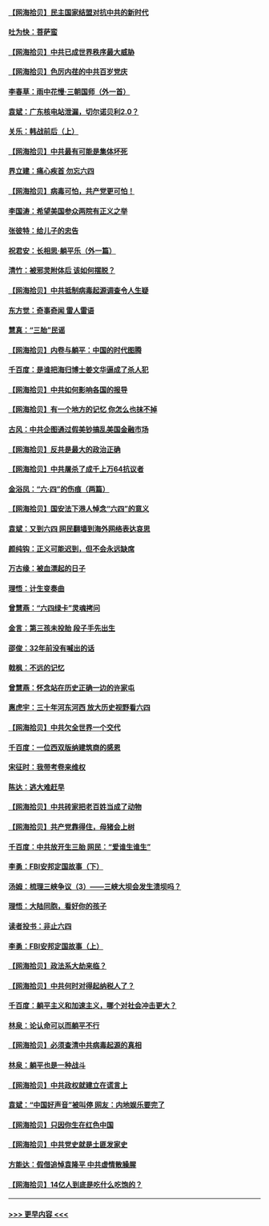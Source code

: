 #### [【网海拾贝】民主国家结盟对抗中共的新时代](../pages/nsc993/n13031717.md?t=06190951) 
#### [吐为快：菩萨蛮](../pages/nsc993/n13030033.md?t=06190951) 
#### [【网海拾贝】中共已成世界秩序最大威胁](../pages/nsc993/n13028138.md?t=06190951) 
#### [【网海拾贝】色厉内荏的中共百岁党庆](../pages/nsc993/n13025582.md?t=06190951) 
#### [李春草：雨中花慢‧三朝国师（外一首）](../pages/nsc993/n13025567.md?t=06190951) 
#### [袁斌：广东核电站泄漏，切尔诺贝利2.0？](../pages/nsc993/n13025475.md?t=06190951) 
#### [关乐：韩战前后（上）](../pages/nsc993/n13025387.md?t=06190951) 
#### [【网海拾贝】中共最有可能是集体坏死](../pages/nsc993/n13023101.md?t=06190951) 
#### [界立建：痛心疾首 勿忘六四](../pages/nsc993/n13022339.md?t=06190951) 
#### [【网海拾贝】病毒可怕，共产党更可怕！](../pages/nsc993/n13020728.md?t=06190951) 
#### [李国涛：希望美国参众两院有正义之举](../pages/nsc993/n13020674.md?t=06190951) 
#### [张彼特：给儿子的忠告](../pages/nsc993/n13018934.md?t=06190951) 
#### [祝君安：长相思‧躺平乐（外一篇）](../pages/nsc993/n13018923.md?t=06190951) 
#### [清竹：被邪灵附体后 该如何摆脱？](../pages/nsc993/n13018877.md?t=06190951) 
#### [【网海拾贝】中共抵制病毒起源调查令人生疑](../pages/nsc993/n13017785.md?t=06190951) 
#### [东方觉：奇事奇闻 雷人雷语](../pages/nsc993/n13017577.md?t=06190951) 
#### [慧真：“三胎”民谣](../pages/nsc993/n13017394.md?t=06190951) 
#### [【网海拾贝】内卷与躺平：中国的时代图腾](../pages/nsc993/n13016128.md?t=06190951) 
#### [千百度：是谁把海归博士姜文华逼成了杀人犯](../pages/nsc993/n13015218.md?t=06190951) 
#### [【网海拾贝】中共如何影响各国的报导](../pages/nsc993/n13012599.md?t=06190951) 
#### [【网海拾贝】有一个地方的记忆 你怎么也抹不掉](../pages/nsc993/n13009802.md?t=06190951) 
#### [古风：中共企图通过假美钞搞乱美国金融市场](../pages/nsc993/n13009626.md?t=06190951) 
#### [【网海拾贝】反共是最大的政治正确](../pages/nsc993/n13007051.md?t=06190951) 
#### [【网海拾贝】中共屠杀了成千上万64抗议者](../pages/nsc993/n13002713.md?t=06190951) 
#### [金浴凤：“六·四”的伤痕（两篇）](../pages/nsc993/n13001719.md?t=06190951) 
#### [【网海拾贝】国安法下港人悼念“六四”的意义](../pages/nsc993/n13001039.md?t=06190951) 
#### [袁斌：又到六四 网民翻墙到海外网络表达哀思](../pages/nsc993/n13000995.md?t=06190951) 
#### [颜纯钩：正义可能迟到，但不会永远缺席](../pages/nsc993/n13000920.md?t=06190951) 
#### [万古缘：被血漂起的日子](../pages/nsc993/n13000914.md?t=06190951) 
#### [理悟：计生变奏曲](../pages/nsc993/n13000414.md?t=06190951) 
#### [曾慧燕：“六四绿卡”灵魂拷问](../pages/nsc993/n13000277.md?t=06190951) 
#### [金言：第三孩未投胎 段子手先出生](../pages/nsc993/n13000215.md?t=06190951) 
#### [邵俊：32年前没有喊出的话](../pages/nsc993/n13000181.md?t=06190951) 
#### [戟枫：不远的记忆](../pages/nsc993/n13000121.md?t=06190951) 
#### [曾慧燕：怀念站在历史正确一边的许家屯](../pages/nsc993/n13000073.md?t=06190951) 
#### [惠虎宇：三十年河东河西 放大历史视野看六四](../pages/nsc993/n13000018.md?t=06190951) 
#### [【网海拾贝】中共欠全世界一个交代](../pages/nsc993/n12998706.md?t=06190951) 
#### [千百度：一位西双版纳建筑商的感恩](../pages/nsc993/n12998487.md?t=06190951) 
#### [宋征时：我带考卷来维权](../pages/nsc993/n12994088.md?t=06190951) 
#### [陈达：逃大难赶早](../pages/nsc993/n12993569.md?t=06190951) 
#### [【网海拾贝】中共砖家把老百姓当成了动物](../pages/nsc993/n12993483.md?t=06190951) 
#### [【网海拾贝】共产党靠得住，母猪会上树](../pages/nsc993/n12990730.md?t=06190951) 
#### [千百度：中共放开生三胎 网民：“爱谁生谁生”](../pages/nsc993/n12990644.md?t=06190951) 
#### [李勇：FBI安邦定国故事（下）](../pages/nsc993/n12987854.md?t=06190951) 
#### [汤姆：梳理三峡争议（3）——三峡大坝会发生溃坝吗？](../pages/nsc993/n12989806.md?t=06190951) 
#### [理悟：大陆同胞，看好你的孩子](../pages/nsc993/n12989778.md?t=06190951) 
#### [读者投书：非止六四](../pages/nsc993/n12989673.md?t=06190951) 
#### [李勇：FBI安邦定国故事（上）](../pages/nsc993/n12987749.md?t=06190951) 
#### [【网海拾贝】政法系大劫来临？](../pages/nsc993/n12987596.md?t=06190951) 
#### [【网海拾贝】中共何时对得起纳税人了？](../pages/nsc993/n12985578.md?t=06190951) 
#### [千百度：躺平主义和加速主义，哪个对社会冲击更大？](../pages/nsc993/n12985512.md?t=06190951) 
#### [林泉：论认命可以而躺平不行](../pages/nsc993/n12985505.md?t=06190951) 
#### [【网海拾贝】必须查清中共病毒起源的真相](../pages/nsc993/n12984276.md?t=06190951) 
#### [林泉：躺平也是一种战斗](../pages/nsc993/n12984194.md?t=06190951) 
#### [【网海拾贝】中共政权就建立在谎言上](../pages/nsc993/n12981880.md?t=06190951) 
#### [袁斌：“中国好声音”被叫停 网友：内地娱乐要完了](../pages/nsc993/n12981826.md?t=06190951) 
#### [【网海拾贝】只因你生在红色中国](../pages/nsc993/n12979096.md?t=06190951) 
#### [【网海拾贝】中共党史就是土匪发家史](../pages/nsc993/n12976478.md?t=06190951) 
#### [方能达：假借追悼袁隆平 中共虚情散臊腥](../pages/nsc993/n12976396.md?t=06190951) 
#### [【网海拾贝】14亿人到底是吃什么吃饱的？](../pages/nsc993/n12974125.md?t=06190951) 

----
#### [ >>> 更早内容 <<< ](../indexes/nsc993-earlier.md)
